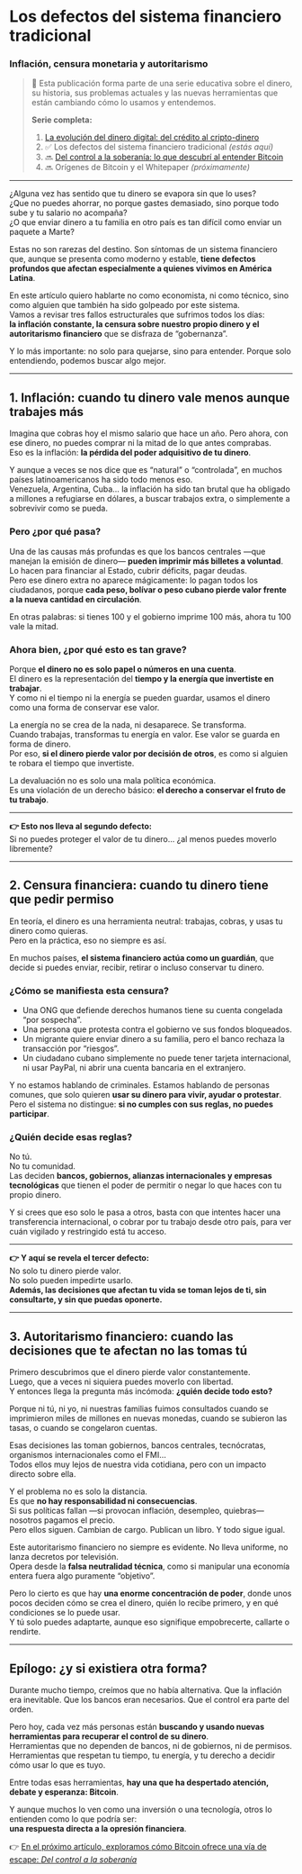 # Los defectos del sistema financiero tradicional  
### Inflación, censura monetaria y autoritarismo

> 🧭 Esta publicación forma parte de una serie educativa sobre el dinero, su historia, sus problemas actuales y las nuevas herramientas que están cambiando cómo lo usamos y entendemos.
>
> **Serie completa:**
> 1. [La evolución del dinero digital: del crédito al cripto-dinero](../La%20evolución%20del%20dinero%20digital:%20del%20crédito%20al%20cripto-dinero.md)  
> 2. ✅ Los defectos del sistema financiero tradicional *(estás aquí)*  
> 3. 🔜 [Del control a la soberanía: lo que descubrí al entender Bitcoin](scr/Del%20control%20a%20la%20soberanía.md)  
> 4. 🔜 Orígenes de Bitcoin y el Whitepaper *(próximamente)*

---

¿Alguna vez has sentido que tu dinero se evapora sin que lo uses?  
¿Que no puedes ahorrar, no porque gastes demasiado, sino porque todo sube y tu salario no acompaña?  
¿O que enviar dinero a tu familia en otro país es tan difícil como enviar un paquete a Marte?

Estas no son rarezas del destino. Son síntomas de un sistema financiero que, aunque se presenta como moderno y estable, **tiene defectos profundos que afectan especialmente a quienes vivimos en América Latina**.

En este artículo quiero hablarte no como economista, ni como técnico, sino como alguien que también ha sido golpeado por este sistema.  
Vamos a revisar tres fallos estructurales que sufrimos todos los días:  
**la inflación constante, la censura sobre nuestro propio dinero y el autoritarismo financiero** que se disfraza de “gobernanza”.

Y lo más importante: no solo para quejarse, sino para entender. Porque solo entendiendo, podemos buscar algo mejor.

---

## 1. Inflación: cuando tu dinero vale menos aunque trabajes más

Imagina que cobras hoy el mismo salario que hace un año. Pero ahora, con ese dinero, no puedes comprar ni la mitad de lo que antes comprabas.  
Eso es la inflación: **la pérdida del poder adquisitivo de tu dinero**.

Y aunque a veces se nos dice que es “natural” o “controlada”, en muchos países latinoamericanos ha sido todo menos eso.  
Venezuela, Argentina, Cuba… la inflación ha sido tan brutal que ha obligado a millones a refugiarse en dólares, a buscar trabajos extra, o simplemente a sobrevivir como se pueda.

### Pero ¿por qué pasa?

Una de las causas más profundas es que los bancos centrales —que manejan la emisión de dinero— **pueden imprimir más billetes a voluntad**. Lo hacen para financiar al Estado, cubrir déficits, pagar deudas.  
Pero ese dinero extra no aparece mágicamente: lo pagan todos los ciudadanos, porque **cada peso, bolívar o peso cubano pierde valor frente a la nueva cantidad en circulación**.

En otras palabras: si tienes 100 y el gobierno imprime 100 más, ahora tu 100 vale la mitad.

### Ahora bien, ¿por qué esto es tan grave?

Porque **el dinero no es solo papel o números en una cuenta**.  
El dinero es la representación del **tiempo y la energía que invertiste en trabajar**.  
Y como ni el tiempo ni la energía se pueden guardar, usamos el dinero como una forma de conservar ese valor.

La energía no se crea de la nada, ni desaparece. Se transforma.  
Cuando trabajas, transformas tu energía en valor. Ese valor se guarda en forma de dinero.  
Por eso, **si el dinero pierde valor por decisión de otros**, es como si alguien te robara el tiempo que invertiste.

La devaluación no es solo una mala política económica.  
Es una violación de un derecho básico: **el derecho a conservar el fruto de tu trabajo**.

---

**👉 Esto nos lleva al segundo defecto:**  
Si no puedes proteger el valor de tu dinero… ¿al menos puedes moverlo libremente?

---

## 2. Censura financiera: cuando tu dinero tiene que pedir permiso

En teoría, el dinero es una herramienta neutral: trabajas, cobras, y usas tu dinero como quieras.  
Pero en la práctica, eso no siempre es así.

En muchos países, **el sistema financiero actúa como un guardián**, que decide si puedes enviar, recibir, retirar o incluso conservar tu dinero.

### ¿Cómo se manifiesta esta censura?

- Una ONG que defiende derechos humanos tiene su cuenta congelada “por sospecha”.
- Una persona que protesta contra el gobierno ve sus fondos bloqueados.
- Un migrante quiere enviar dinero a su familia, pero el banco rechaza la transacción por “riesgos”.
- Un ciudadano cubano simplemente no puede tener tarjeta internacional, ni usar PayPal, ni abrir una cuenta bancaria en el extranjero.

Y no estamos hablando de criminales. Estamos hablando de personas comunes, que solo quieren **usar su dinero para vivir, ayudar o protestar**.  
Pero el sistema no distingue: **si no cumples con sus reglas, no puedes participar**.

### ¿Quién decide esas reglas?

No tú.  
No tu comunidad.  
Las deciden **bancos, gobiernos, alianzas internacionales y empresas tecnológicas** que tienen el poder de permitir o negar lo que haces con tu propio dinero.

Y si crees que eso solo le pasa a otros, basta con que intentes hacer una transferencia internacional, o cobrar por tu trabajo desde otro país, para ver cuán vigilado y restringido está tu acceso.

---

**👉 Y aquí se revela el tercer defecto:**  
No solo tu dinero pierde valor.  
No solo pueden impedirte usarlo.  
**Además, las decisiones que afectan tu vida se toman lejos de ti, sin consultarte, y sin que puedas oponerte.**

---

## 3. Autoritarismo financiero: cuando las decisiones que te afectan no las tomas tú

Primero descubrimos que el dinero pierde valor constantemente.  
Luego, que a veces ni siquiera puedes moverlo con libertad.  
Y entonces llega la pregunta más incómoda: **¿quién decide todo esto?**

Porque ni tú, ni yo, ni nuestras familias fuimos consultados cuando se imprimieron miles de millones en nuevas monedas, cuando se subieron las tasas, o cuando se congelaron cuentas.

Esas decisiones las toman gobiernos, bancos centrales, tecnócratas, organismos internacionales como el FMI…  
Todos ellos muy lejos de nuestra vida cotidiana, pero con un impacto directo sobre ella.

Y el problema no es solo la distancia.  
Es que **no hay responsabilidad ni consecuencias**.  
Si sus políticas fallan —si provocan inflación, desempleo, quiebras— nosotros pagamos el precio.  
Pero ellos siguen. Cambian de cargo. Publican un libro. Y todo sigue igual.

Este autoritarismo financiero no siempre es evidente. No lleva uniforme, no lanza decretos por televisión.  
Opera desde la **falsa neutralidad técnica**, como si manipular una economía entera fuera algo puramente “objetivo”.

Pero lo cierto es que hay **una enorme concentración de poder**, donde unos pocos deciden cómo se crea el dinero, quién lo recibe primero, y en qué condiciones se lo puede usar.  
Y tú solo puedes adaptarte, aunque eso signifique empobrecerte, callarte o rendirte.

---

## Epílogo: ¿y si existiera otra forma?

Durante mucho tiempo, creímos que no había alternativa. Que la inflación era inevitable. Que los bancos eran necesarios. Que el control era parte del orden.

Pero hoy, cada vez más personas están **buscando y usando nuevas herramientas para recuperar el control de su dinero**.  
Herramientas que no dependen de bancos, ni de gobiernos, ni de permisos.  
Herramientas que respetan tu tiempo, tu energía, y tu derecho a decidir cómo usar lo que es tuyo.

Entre todas esas herramientas, **hay una que ha despertado atención, debate y esperanza: Bitcoin**.

Y aunque muchos lo ven como una inversión o una tecnología, otros lo entienden como lo que podría ser:  
**una respuesta directa a la opresión financiera**.

👉 [En el próximo artículo, exploramos cómo Bitcoin ofrece una vía de escape: *Del control a la soberanía*](scr/Del%20control%20a%20la%20soberanía.md)
